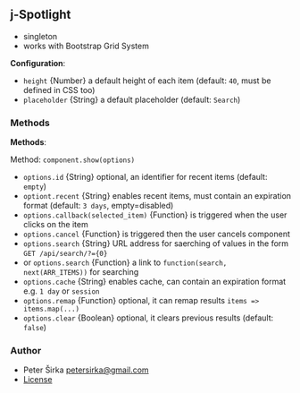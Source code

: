 ## j-Spotlight

- singleton
- works with Bootstrap Grid System

__Configuration__:

- `height` {Number} a default height of each item (default: `40`, must be defined in CSS too)
- `placeholder` {String} a default placeholder (default: `Search`)

### Methods

__Methods__:

Method: `component.show(options)`

- `options.id` {String} optional, an identifier for recent items (default: `empty`)
- `optiont.recent` {String} enables recent items, must contain an expiration format (default: `3 days`, empty=disabled)
- `options.callback(selected_item)` {Function} is triggered when the user clicks on the item
- `options.cancel` {Function} is triggered then the user cancels component
- `options.search` {String} URL address for saerching of values in the form `GET /api/search/?={0}`
- or `options.search` {Function} a link to `function(search, next(ARR_ITEMS))` for searching
- `options.cache` {String} enables cache, can contain an expiration format e.g. `1 day` or `session`
- `options.remap` {Function} optional, it can remap results `items => items.map(...)`
- `options.clear` {Boolean} optional, it clears previous results (default: `false`)

### Author

- Peter Širka <petersirka@gmail.com>
- [License](https://www.totaljs.com/license/)